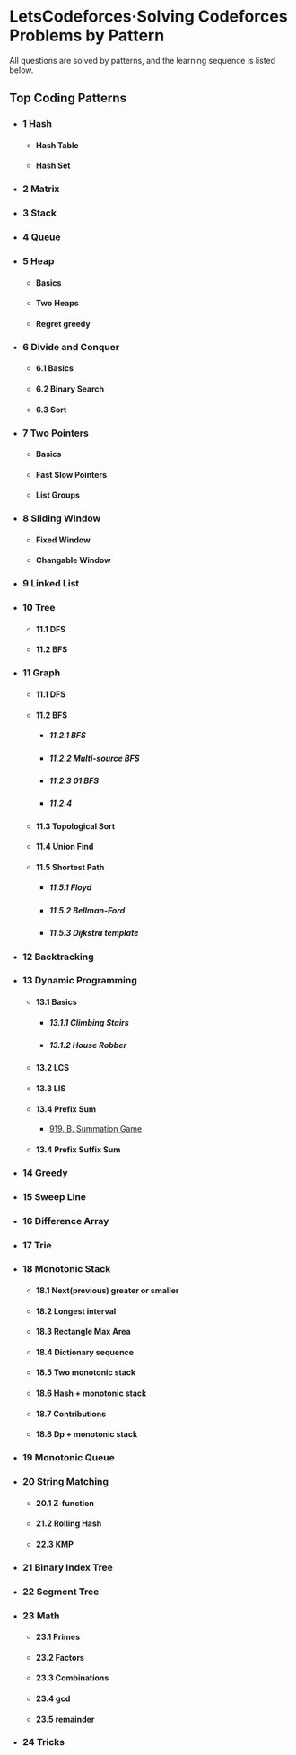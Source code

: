# LetsCodeforces·Solving Codeforces Problems by Pattern

All questions are solved by patterns, and the learning sequence is listed below.

<!-- Check my YouTube for all questions (https://www.youtube.com/@letscode1000) -->

## Top Coding Patterns

* ### 1 Hash
  * #### Hash Table
  * #### Hash Set
* ### 2 Matrix
* ### 3 Stack
* ### 4 Queue
* ### 5 Heap
  * #### Basics
  * #### Two Heaps
  * #### Regret greedy
* ### 6 Divide and Conquer
  * #### 6.1 Basics
  * #### 6.2 Binary Search
  * #### 6.3 Sort
* ### 7 Two Pointers
  * #### Basics
  * #### Fast Slow Pointers
  * #### List Groups
* ### 8 Sliding Window
  * #### Fixed Window
  * #### Changable Window
* ### 9 Linked List
* ### 10 Tree
  * #### 11.1 DFS
  * #### 11.2 BFS
* ### 11 Graph
  * #### 11.1 DFS
    
  * #### 11.2 BFS
    * ##### 11.2.1 BFS
    * ##### 11.2.2 Multi-source BFS 
    * ##### 11.2.3 01 BFS
    * ##### 11.2.4
  * #### 11.3 Topological Sort
  * #### 11.4 Union Find
  * #### 11.5 Shortest Path
    * ##### 11.5.1 Floyd
    * ##### 11.5.2 Bellman-Ford
    * ##### 11.5.3 Dijkstra template
* ### 12 Backtracking
* ### 13 Dynamic Programming
  * #### 13.1 Basics
    * ##### 13.1.1 Climbing Stairs
    * ##### 13.1.2 House Robber
  * #### 13.2 LCS
  * #### 13.3 LIS
  * #### 13.4 Prefix Sum
    * [919. B. Summation Game](https://codeforces.com/contest/1920/problem/B)
  * #### 13.4 Prefix Suffix Sum
* ### 14 Greedy
* ### 15 Sweep Line
* ### 16 Difference Array
* ### 17 Trie
* ### 18 Monotonic Stack
  * #### 18.1 Next(previous) greater or smaller
  * #### 18.2 Longest interval
  * #### 18.3 Rectangle Max Area
  * #### 18.4 Dictionary sequence
  * #### 18.5 Two monotonic stack
  * #### 18.6 Hash + monotonic stack
  * #### 18.7 Contributions
  * #### 18.8 Dp + monotonic stack
* ### 19 Monotonic Queue
* ### 20 String Matching
  * #### 20.1 Z-function
  * #### 21.2 Rolling Hash
  * #### 22.3 KMP
* ### 21 Binary Index Tree
* ### 22 Segment Tree
* ### 23 Math
  * #### 23.1 Primes
  * #### 23.2 Factors
  * #### 23.3 Combinations
  * #### 23.4 gcd 
  * #### 23.5 remainder
* ### 24 Tricks





